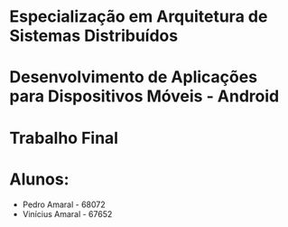 # Especialização em Arquitetura de Sistemas Distribuídos
# Desenvolvimento de Aplicações para Dispositivos Móveis - Android
# Trabalho Final 

# Alunos: 
  - Pedro Amaral - 68072
  - Vinícius Amaral - 67652
